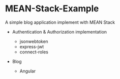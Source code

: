 # MEAN-Stack-Example
A simple blog application implement with MEAN Stack

*   Authentication & Authorization implementation
    * jsonwebtoken
    * express-jwt
    * connect-roles
    
*   Blog
    * Angular
